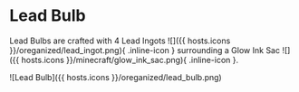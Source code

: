 # Lead Bulb

<div class="grid aside" markdown>

Lead Bulbs are crafted with 4 Lead Ingots ![]({{ hosts.icons }}/oreganized/lead_ingot.png){ .inline-icon } surrounding a Glow Ink Sac ![]({{ hosts.icons }}/minecraft/glow_ink_sac.png){ .inline-icon }.

![Lead Bulb]({{ hosts.icons }}/oreganized/lead_bulb.png)

</div>
